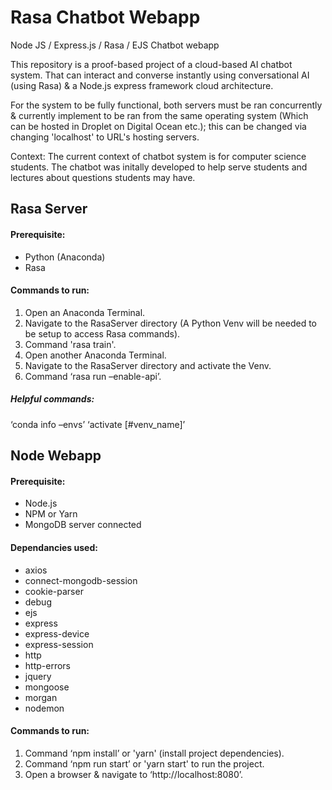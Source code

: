 
# Rasa Chatbot Webapp
Node JS / Express.js / Rasa / EJS Chatbot webapp

This repository is a proof-based project of a cloud-based AI chatbot system. That can interact and converse instantly using conversational AI (using Rasa) & a Node.js express framework cloud architecture.

For the system to be fully functional, both servers must be ran concurrently & currently implement to be ran from the same operating system (Which can be hosted in Droplet on Digital Ocean etc.); this can be changed via changing 'localhost' to URL's hosting servers.

Context: The current context of chatbot system is for computer science students. The chatbot was initally developed to help serve students and lectures about questions students may have.

## Rasa Server

#### Prerequisite:
- Python (Anaconda)
- Rasa

#### Commands to run:
1. Open an Anaconda Terminal.
2. Navigate to the RasaServer directory (A Python Venv will be needed to be setup to access Rasa commands).
3. Command 'rasa train'.
4. Open another Anaconda Terminal.
5. Navigate to the RasaServer directory and activate the Venv.
6. Command ‘rasa run –enable-api’.

  

##### Helpful commands:
‘conda info –envs’
‘activate [#venv_name]’

  

## Node Webapp

#### Prerequisite:
- Node.js
- NPM or Yarn
- MongoDB server connected


#### Dependancies used:
- axios
- connect-mongodb-session
- cookie-parser
- debug
- ejs
- express
- express-device
- express-session
- http
- http-errors
- jquery
- mongoose
- morgan
- nodemon

#### Commands to run:
1. Command ‘npm install’ or 'yarn' (install project dependencies).
2. Command ‘npm run start’ or 'yarn start' to run the project.
3. Open a browser & navigate to ‘http://localhost:8080’.